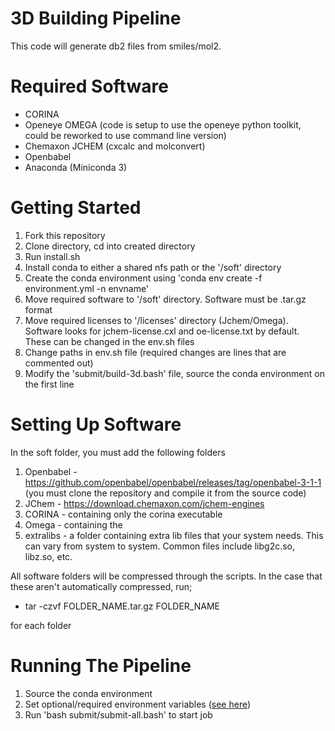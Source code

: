 # 3D Building Pipeline

This code will generate db2 files from smiles/mol2.

# Required Software

- CORINA
- Openeye OMEGA (code is setup to use the openeye python toolkit, could be reworked to use command line version)
- Chemaxon JCHEM (cxcalc and molconvert)
- Openbabel
- Anaconda (Miniconda 3)

# Getting Started

1. Fork this repository
2. Clone directory, cd into created directory
3. Run install.sh
4. Install conda to either a shared nfs path or the '/soft' directory
5. Create the conda environment using 'conda env create -f environment.yml -n envname'
6. Move required software to '/soft' directory. Software must be .tar.gz format
7. Move required licenses to '/licenses' directory (Jchem/Omega). Software looks for jchem-license.cxl and oe-license.txt by default. These can be changed in the env.sh files
8. Change paths in env.sh file (required changes are lines that are commented out)
9. Modify the 'submit/build-3d.bash' file, source the conda environment on the first line

# Setting Up Software

In the soft folder, you must add the following folders

1. Openbabel - https://github.com/openbabel/openbabel/releases/tag/openbabel-3-1-1 (you must clone the repository and compile it from the source code)
2. JChem - https://download.chemaxon.com/jchem-engines
3. CORINA - containing only the corina executable
4. Omega - containing the
5. extralibs - a folder containing extra lib files that your system needs. This can vary from system to system. Common files include libg2c.so, libz.so, etc.

All software folders will be compressed through the scripts. In the case that these aren't automatically compressed, run;

- tar -czvf FOLDER_NAME.tar.gz FOLDER_NAME

for each folder

# Running The Pipeline

1. Source the conda environment
2. Set optional/required environment variables ([see here](https://wiki.docking.org/index.php/Building_The_3D_Pipeline_ZINC22))
3. Run 'bash submit/submit-all.bash' to start job
